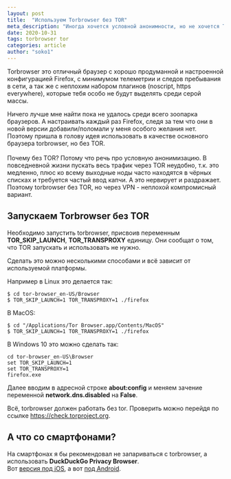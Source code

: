 ```yaml
---
layout: post
title:  "Используем Torbrowser без TOR"
meta_description: "Иногда хочется условной анонимности, но не хочется TOR и нет желания настраивать браузер"
date: 2020-10-31
tags: torbrowser tor
categories: article
author: "soko1"
---
```


Torbrowser это отличный браузер с хорошо продуманной и настроенной конфигурацией Firefox, с минимумом телеметрии и следов пребывания в сети, а так же с неплохим набором плагинов (noscript, https everywhere), которые тебя особо не будут выделять среди серой массы.

Ничего лучше мне найти пока не удалось среди всего зоопарка браузеров. А настраивать каждый раз Firefox, следя за тем что они в новой версии добавили/поломали у меня особого желания нет. Поэтому пришла в голову идея использовать в качестве основного браузера torbrowser, но без TOR. <br><br>
Почему без TOR? Потому что речь про условную анонимизацию. В повседневной жизни пускать весь трафик через TOR неудобно, т.к. это медленно, плюс ко всему выходные ноды часто находятся в чёрных списках и требуется частый ввод капчи. А это нервирует и раздражает. Поэтому torbrowser без TOR, но через VPN - неплохой компромисный вариант.

## Запускаем Torbrowser без TOR


Необходимо запустить torbrowser, присвоив переменным **TOR_SKIP_LAUNCH**, **TOR_TRANSPROXY** единицу. Они сообщат о том, что TOR запускать и использовать не нужно.

Сделать это можно несколькими способами и всё зависит от используемой платформы.

Например в Linux это делается так:

```
$ cd tor-browser_en-US/Browser
$ TOR_SKIP_LAUNCH=1 TOR_TRANSPROXY=1 ./firefox
```

В MacOS:

```
$ cd "/Applications/Tor Browser.app/Contents/MacOS"
$ TOR_SKIP_LAUNCH=1 TOR_TRANSPROXY=1 ./firefox
```

В Windows 10 это можно сделать так:

```
cd tor-browser_en-US\Browser
set TOR_SKIP_LAUNCH=1
set TOR_TRANSPROXY=1
firefox.exe
```

Далее вводим в адресной строке **about:config** и меняем зачение переменной **network.dns.disabled** на  **False**.

Всё, torbrowser должен работать без tor. Проверить можно перейдя по ссылке <a href="https://check.torproject.org/" target="_blank">https://check.torproject.org</a>.

## А что со смартфонами?

На смартфонах я бы рекомендовал не запариваться с torbrowser, а использовать **DuckDuckGo Privacy Browser**. <br>
Вот <a href="https://apps.apple.com/us/app/duckduckgo-privacy-browser/id663592361" target="_blank">версия под iOS</a>, а вот <a href="https://play.google.com/store/apps/details?id=com.duckduckgo.mobile.android&hl=en_US&gl=US" target="_blank">под Android</a>.